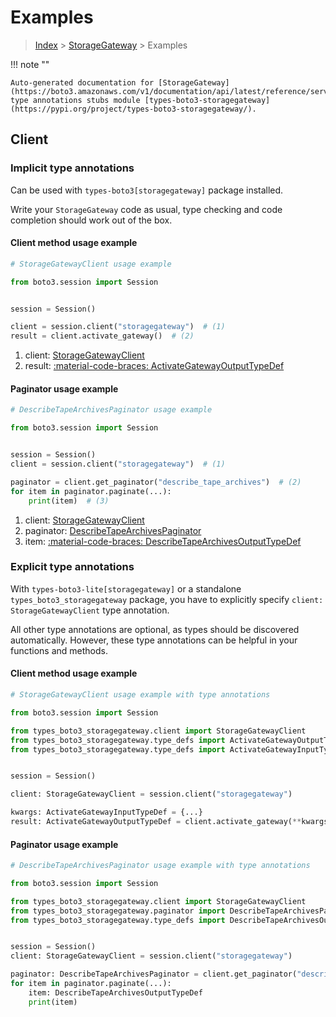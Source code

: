 # Examples

> [Index](../README.md) > [StorageGateway](./README.md) > Examples

!!! note ""

    Auto-generated documentation for [StorageGateway](https://boto3.amazonaws.com/v1/documentation/api/latest/reference/services/storagegateway.html#storagegateway)
    type annotations stubs module [types-boto3-storagegateway](https://pypi.org/project/types-boto3-storagegateway/).

## Client

### Implicit type annotations

Can be used with `types-boto3[storagegateway]` package installed.

Write your `StorageGateway` code as usual,
type checking and code completion should work out of the box.


#### Client method usage example

```python
# StorageGatewayClient usage example

from boto3.session import Session


session = Session()

client = session.client("storagegateway")  # (1)
result = client.activate_gateway()  # (2)
```

1. client: [StorageGatewayClient](./client.md)
2. result: [:material-code-braces: ActivateGatewayOutputTypeDef](./type_defs.md#activategatewayoutputtypedef)



#### Paginator usage example

```python
# DescribeTapeArchivesPaginator usage example

from boto3.session import Session


session = Session()
client = session.client("storagegateway")  # (1)

paginator = client.get_paginator("describe_tape_archives")  # (2)
for item in paginator.paginate(...):
    print(item)  # (3)
```

1. client: [StorageGatewayClient](./client.md)
2. paginator: [DescribeTapeArchivesPaginator](./paginators.md#describetapearchivespaginator)
3. item: [:material-code-braces: DescribeTapeArchivesOutputTypeDef](./type_defs.md#describetapearchivesoutputtypedef)




### Explicit type annotations

With `types-boto3-lite[storagegateway]`
or a standalone `types_boto3_storagegateway` package, you have to explicitly specify `client: StorageGatewayClient` type annotation.

All other type annotations are optional, as types should be discovered automatically.
However, these type annotations can be helpful in your functions and methods.


#### Client method usage example

```python
# StorageGatewayClient usage example with type annotations

from boto3.session import Session

from types_boto3_storagegateway.client import StorageGatewayClient
from types_boto3_storagegateway.type_defs import ActivateGatewayOutputTypeDef
from types_boto3_storagegateway.type_defs import ActivateGatewayInputTypeDef


session = Session()

client: StorageGatewayClient = session.client("storagegateway")

kwargs: ActivateGatewayInputTypeDef = {...}
result: ActivateGatewayOutputTypeDef = client.activate_gateway(**kwargs)
```



#### Paginator usage example

```python
# DescribeTapeArchivesPaginator usage example with type annotations

from boto3.session import Session

from types_boto3_storagegateway.client import StorageGatewayClient
from types_boto3_storagegateway.paginator import DescribeTapeArchivesPaginator
from types_boto3_storagegateway.type_defs import DescribeTapeArchivesOutputTypeDef


session = Session()
client: StorageGatewayClient = session.client("storagegateway")

paginator: DescribeTapeArchivesPaginator = client.get_paginator("describe_tape_archives")
for item in paginator.paginate(...):
    item: DescribeTapeArchivesOutputTypeDef
    print(item)
```




